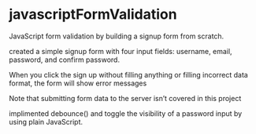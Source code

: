 # javascriptFormValidation
JavaScript form validation by building a signup form from scratch.

created a simple signup form with four input fields: username, email, password, and confirm password.

When you click the sign up without filling anything or filling incorrect data format, the form will show error messages

Note that submitting form data to the server isn’t covered in this project

implimented debounce() and toggle the visibility of a password input by using plain JavaScript.